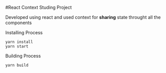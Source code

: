 #React Context Studing Project

Developed using react and used context for **sharing** state throught all the components

Installing Process
```
yarn install
yarn start
```

Building Process
```
yarn build
```
